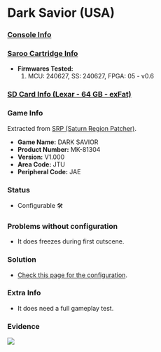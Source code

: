 # Dark Savior (USA)

### [Console Info](../../../../../Info/Consoles/VA13/README.md)

### [Saroo Cartridge Info](../../../../../Info/Cartridges/RetroGameParadiseStore/1.32F/README.md)

- <b>Firmwares Tested:</b>
  1. MCU: 240627, SS: 240627, FPGA: 05 - v0.6

### [SD Card Info (Lexar - 64 GB - exFat)](../../../../../Info/SdCards/Lexar/64GB/exfat/README.md)

### Game Info

Extracted from [SRP (Saturn Region Patcher)](https://segaxtreme.net/resources/saturn-region-patcher.81/download).

- <b>Game Name:</b> DARK SAVIOR
- <b>Product Number:</b> MK-81304
- <b>Version:</b> V1.000
- <b>Area Code:</b> JTU
- <b>Peripheral Code:</b> JAE

### Status

- Configurable :hammer_and_wrench:

### Problems without configuration

- It does freezes during first cutscene.

### Solution

- [Check this page for the configuration](https://github.com/williamdsw/saroo-configuration-list/blob/master/Regions/Retails/USA/MK-81304/README.md).

### Extra Info

- It does need a full gameplay test.

### Evidence

[![](https://img.youtube.com/vi/8g5zjaBzFo4/0.jpg)](https://www.youtube.com/watch?v=8g5zjaBzFo4)
